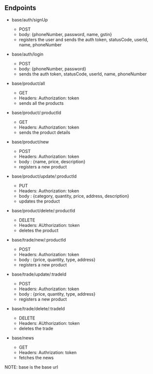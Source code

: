 ## Endpoints

-   base/auth/signUp

    -   POST
    -   body: {phoneNumber, password, name, gstin}
    -   registers the user and sends the auth token, statusCode, userId, name, phoneNumber

-   base/auth/login

    -   POST
    -   body: {phoneNumber, password}
    -   sends the auth token, statusCode, userId, name, phoneNumber

-   base/product/all

    -   GET
    -   Headers: Authorization: token
    -   sends all the products

-   base/product/:productId

    -   GET
    -   Headers: Authorization: token
    -   sends the product details

-   base/product/new

    -   POST
    -   Headers: Authorization: token
    -   body : {name, price, description}
    -   registers a new product

-   base/product/update/:productId

    -   PUT
    -   Headers: Authorization: token
    -   body : {category, quantity, price, address, description}
    -   updates the product

-   base/product/delete/:productId

    -   DELETE
    -   Headers: AUthorization: token
    -   deletes the product

-   base/trade/new/:productId

    -   POST
    -   Headers: Authorization: token
    -   body : {price, quantity, type, address}
    -   registers a new product

-   base/trade/update/:tradeId

    -   POST
    -   Headers: Authorization: token
    -   body : {price, quantity, type, address}
    -   registers a new product

-   base/trade/delete/:tradeId

    -   DELETE
    -   Headers: AUthorization: token
    -   deletes the trade

-   base/news
    -   GET
    -   Headers: Authrization: token
    -   fetches the news

NOTE: base is the base url
